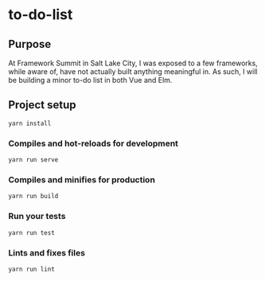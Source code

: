 # to-do-list

## Purpose

At Framework Summit in Salt Lake City, I was exposed to a few frameworks, while aware of, have not actually built anything meaningful in. As such, I will be building a minor to-do list in both Vue and Elm.

## Project setup

```
yarn install
```

### Compiles and hot-reloads for development

```
yarn run serve
```

### Compiles and minifies for production

```
yarn run build
```

### Run your tests

```
yarn run test
```

### Lints and fixes files

```
yarn run lint
```
